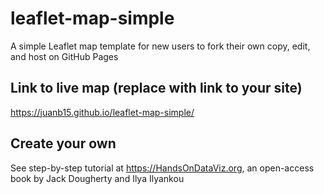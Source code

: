 # leaflet-map-simple
A simple Leaflet map template for new users to fork their own copy, edit, and host on GitHub Pages

## Link to live map (replace with link to your site)
https://juanb15.github.io/leaflet-map-simple/

## Create your own
See step-by-step tutorial at https://HandsOnDataViz.org, an open-access book by Jack Dougherty and Ilya Ilyankou
